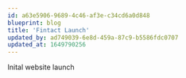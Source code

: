 ```yaml
---
id: a63e5906-9689-4c46-af3e-c34cd6a0d848
blueprint: blog
title: 'Fintact Launch'
updated_by: ad749039-6e8d-459a-87c9-b5586fdc0707
updated_at: 1649790256
---
```

Inital website launch